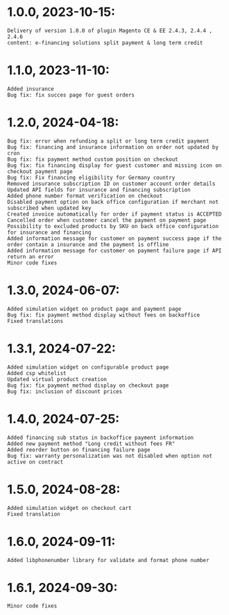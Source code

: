 1.0.0, 2023-10-15:
=============

    Delivery of version 1.0.0 of plugin Magento CE & EE 2.4.3, 2.4.4 , 2.4.6
    content: e-financing solutions split payment & long term credit

1.1.0, 2023-11-10:
=============

    Added insurance
    Bug fix: fix succes page for guest orders
    
1.2.0, 2024-04-18:
=============

    Bug fix: error when refunding a split or long term credit payment
    Bug fix: financing and insurance information on order not updated by cron
    Bug fix: fix payment method custom position on checkout
    Bug fix: fix financing display for guest customer and missing icon on checkout payment page
    Bug fix: Fix financing eligibility for Germany country
    Removed insurance subscription ID on customer account order details
    Updated API fields for insurance and financing subscription
    Added phone number format verification on checkout
    Disabled payment option on back office configuration if merchant not subscribed when updated key
    Created invoice automatically for order if payment status is ACCEPTED
    Cancelled order when customer cancel the payment on payment page
    Possibility to excluded products by SKU on back office configuration for insurance and financing
    Added information message for customer on payment success page if the order contain a insurance and the payment is offline 
    Added information message for customer on payment failure page if API return an error 
    Minor code fixes

1.3.0, 2024-06-07:
=============
    
    Added simulation widget on product page and payment page
    Bug fix: fix payment method display without fees on backoffice
    Fixed translations
    
1.3.1, 2024-07-22:
=============
    
    Added simulation widget on configurable product page
    Added csp whitelist
    Updated virtual product creation
    Bug fix: fix payment method display on checkout page
    Bug fix: inclusion of discount prices
    
1.4.0, 2024-07-25:
=============
    
    Added financing sub status in backoffice payment information
    Added new payment method "Long credit without fees FR"
    Added reorder button on financing failure page
    Bug fix: warranty personalization was not disabled when option not active on contract

1.5.0, 2024-08-28:
=============
    
    Added simulation widget on checkout cart
    Fixed translation

1.6.0, 2024-09-11:
=============
    
    Added libphonenumber library for validate and format phone number
    
1.6.1, 2024-09-30:
=============
    
    Minor code fixes
    
